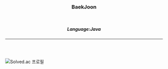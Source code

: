 <h3 align="center">BaekJoon</h3>
<br>
<h5 align="center"> Language:Java</h5>
<hr/>  

<br/><br/>
  
![Solved.ac 프로필](http://mazassumnida.wtf/api/v2/generate_badge?boj=fkdlsvlrtu) 
